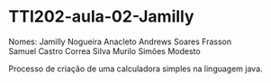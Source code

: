 # TTI202-aula-02-Jamilly

Nomes: Jamilly Nogueira Anacleto 
Andrews Soares Frasson     
Samuel Castro Correa Silva 
Murilo Simões Modesto    

Processo de criação de uma calculadora simples na linguagem java. 


